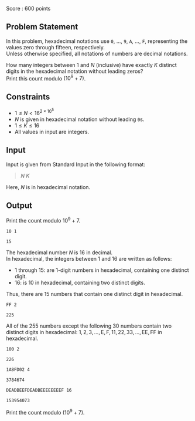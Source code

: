 Score : $600$ points

## Problem Statement

In this problem, hexadecimal notations use `0`, ..., `9`, `A`, ..., `F`, representing the values zero through fifteen, respectively.<br>
Unless otherwise specified, all notations of numbers are decimal notations.

How many integers between $1$ and $N$ (inclusive) have exactly $K$ distinct digits in the hexadecimal notation without leading zeros?<br>
Print this count modulo $(10^9 + 7)$.

## Constraints

- $1 \le N \lt {16}^{2 \times 10^5}$
- $N$ is given in hexadecimal notation without leading `0`s.
- $1 \le K \le 16$
- All values in input are integers.

## Input

Input is given from Standard Input in the following format:

> $N$ $K$

Here, $N$ is in hexadecimal notation.

## Output

Print the count modulo $10^9 + 7$.

```input1
10 1
```

```output1
15
```

The hexadecimal number $N$ is $16$ in decimal.<br>
In hexadecimal, the integers between $1$ and $16$ are written as follows:

- $1$ through $15$: are $1$-digit numbers in hexadecimal, containing one distinct digit.
- $16$: is $10$ in hexadecimal, containing two distinct digits.

Thus, there are $15$ numbers that contain one distinct digit in hexadecimal.

```input2
FF 2
```

```output2
225
```

All of the $255$ numbers except the following $30$ numbers contain two distinct digits in hexadecimal: $1, 2, 3, \dots, \mathrm{E}, \mathrm{F}, 11, 22, 33, \dots, \mathrm{EE}, \mathrm{FF}$ in hexadecimal.

```input3
100 2
```

```output3
226
```

```input4
1A8FD02 4
```

```output4
3784674
```

```input5
DEADBEEFDEADBEEEEEEEEF 16
```

```output5
153954073
```

Print the count modulo $(10^9 + 7)$.